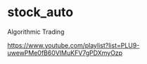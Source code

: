 # stock_auto
Algorithmic Trading





https://www.youtube.com/playlist?list=PLU9-uwewPMe0fB60VIMuKFV7gPDXmyOzp
